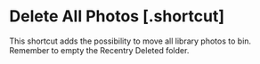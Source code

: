 # Delete All Photos [.shortcut]

This shortcut adds the possibility to move all library photos to bin. Remember to empty the Recentry Deleted folder.
